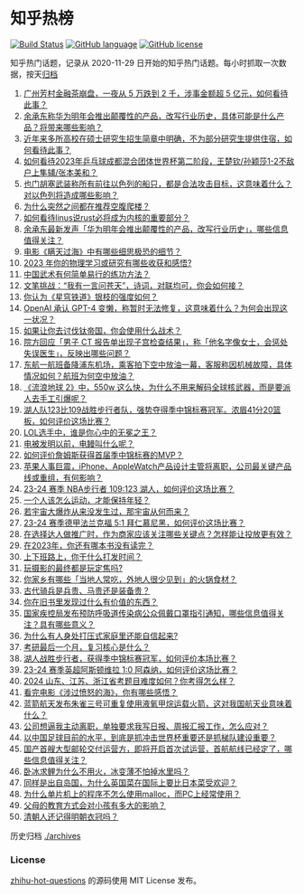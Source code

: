# 知乎热榜
[![Build Status](https://github.com/ToWeLong/zhihu-hot-questions/workflows/CI/badge.svg)](https://github.com/ToWeLong/zhihu-hot-questions/actions)
[![GitHub language](https://img.shields.io/badge/language-golang-orange.svg)](https://golang.org/)
[![GitHub license](https://img.shields.io/github/license/ToWeLong/zhihu-hot-questions)](https://github.com/ToWeLong/zhihu-hot-questions/blob/main/LICENSE)

知乎热门话题，记录从 2020-11-29 日开始的知乎热门话题。每小时抓取一次数据，按天[归档](./archives)

<!-- BEGIN -->

1. [广州芳村金融茶崩盘，一夜从 5 万跌到 2 千，涉事金额超 5 亿元，如何看待此事？](https://www.zhihu.com/question/634180632)
1. [余承东称华为明年会推出颠覆性的产品，改写行业历史，具体可能是什么产品？将带来哪些影响？](https://www.zhihu.com/question/634181932)
1. [近年来多所高校在硕士研究生招生简章中明确，不为部分研究生提供住宿，如何看待此事？](https://www.zhihu.com/question/634181163)
1. [如何看待2023年乒乓球成都混合团体世界杯第二阶段，王楚钦/孙颖莎1-2不敌户上隼辅/张本美和？](https://www.zhihu.com/question/634105663)
1. [也门胡塞武装称所有前往以色列的船只，都是合法攻击目标，这意味着什么？对以色列将造成哪些影响？](https://www.zhihu.com/question/634187949)
1. [为什么突然之间都在推荐空腹爬楼？](https://www.zhihu.com/question/609500521)
1. [如何看待linus说rust必将成为内核的重要部分？](https://www.zhihu.com/question/633907059)
1. [余承东最新发声「华为明年会推出颠覆性的产品，改写行业历史」，哪些信息值得关注？](https://www.zhihu.com/question/634189127)
1. [电影《瞒天过海》中有哪些细思极恐的细节？](https://www.zhihu.com/question/633905551)
1. [2023 年你的物理学习或研究有哪些收获和感悟?](https://www.zhihu.com/question/626828857)
1. [中国武术有何简单易行的练功方法？](https://www.zhihu.com/question/404371021)
1. [文笔挑战：“我有一言问苍天”，诗词，对联均可，你会如何接？](https://www.zhihu.com/question/634043146)
1. [你认为《星穹铁道》银枝的强度如何？](https://www.zhihu.com/question/633791393)
1. [OpenAI 承认 GPT-4 变懒，称暂时无法修复，这意味着什么？为何会出现这一状况？](https://www.zhihu.com/question/634074112)
1. [如果让你去讨伐钛帝国，你会使用什么战术？](https://www.zhihu.com/question/633801556)
1. [院方回应「男子 CT 报告单出现子宫检查结果」，称「他名字像女士，会惩处失误医生」，反映出哪些问题？](https://www.zhihu.com/question/633879783)
1. [东航一航班备降浦东机场，乘客拍下空中放油一幕，客服称因机械故障，具体情况如何？航班为何空中放油？](https://www.zhihu.com/question/634068793)
1. [《流浪地球 2》中，550w 这么快，为什么不用来解码全球核武器，而是要派人去手工引爆呢？](https://www.zhihu.com/question/597418932)
1. [湖人队123比109战胜步行者队，强势夺得季中锦标赛冠军。浓眉41分20篮板，如何评价这场比赛？](https://www.zhihu.com/question/634189964)
1. [LOL选手中，谁是你心中的无冕之王？](https://www.zhihu.com/question/633576458)
1. [电被发明以前，电鳗叫什么呢？](https://www.zhihu.com/question/602539991)
1. [如何评价詹姆斯获得首届季中锦标赛的MVP？](https://www.zhihu.com/question/634190373)
1. [苹果人事巨震，iPhone、AppleWatch产品设计主管将离职，公司最关键产品线或重组，有何影响？](https://www.zhihu.com/question/634062180)
1. [23-24 赛季 NBA步行者 109:123 湖人，如何评价这场比赛？](https://www.zhihu.com/question/634180038)
1. [一个人该怎么运动，才能保持年轻？](https://www.zhihu.com/question/578290862)
1. [若宇宙大爆炸从来没发生过，那宇宙从何而来？](https://www.zhihu.com/question/633719594)
1. [23-24 赛季德甲法兰克福 5:1 拜仁慕尼黑，如何评价这场比赛？](https://www.zhihu.com/question/634138724)
1. [在选择达人做推广时，作为商家应该关注哪些关键点？怎样能让投放更有效？](https://www.zhihu.com/question/634182762)
1. [在2023年，你还有哪本书没有读完？](https://www.zhihu.com/question/634181821)
1. [上下班路上，你干什么打发时间？](https://www.zhihu.com/question/633231239)
1. [玩摄影的最终都是玩定焦吗?](https://www.zhihu.com/question/323354326)
1. [你家乡有哪些「当地人常吃，外地人很少见到」的火锅食材？](https://www.zhihu.com/question/632380154)
1. [古代骑兵是兵贵、马贵还是装备贵？](https://www.zhihu.com/question/618676531)
1. [你在旧书里发现过什么有价值的东西？](https://www.zhihu.com/question/309348200)
1. [国家疾控局发布预防呼吸道传染病公众佩戴口罩指引通知，哪些信息值得关注？具有哪些意义？](https://www.zhihu.com/question/634102806)
1. [为什么有人身处打压式家庭里还能自信起来?](https://www.zhihu.com/question/620407074)
1. [考研最后一个月，复习核心是什么？](https://www.zhihu.com/question/630881010)
1. [湖人战胜步行者，获得季中锦标赛冠军，如何评价本场比赛？](https://www.zhihu.com/question/634189285)
1. [23-24 赛季英超阿斯顿维拉 1:0 阿森纳，如何评价这场比赛？](https://www.zhihu.com/question/634162134)
1. [2024 山东、江苏、浙江省考题目难度如何？你考得怎么样？](https://www.zhihu.com/question/634188484)
1. [看完电影《涉过愤怒的海》，你有哪些感悟？](https://www.zhihu.com/question/566966768)
1. [蓝箭航天发布朱雀三号可重复使用液氧甲烷运载火箭，这对我国航天业意味着什么？](https://www.zhihu.com/question/634080827)
1. [公司想逼我主动离职，单独要求我写日报、周报汇报工作，怎么应对？](https://www.zhihu.com/question/633139062)
1. [以中国足球目前的水平，到底是抓冲击世界杯重要还是抓梯队建设重要？](https://www.zhihu.com/question/631284775)
1. [国产首艘大型邮轮交付运营方，即将开启首次试运营，首航航线已经定了，哪些信息值得关注？](https://www.zhihu.com/question/634191214)
1. [卧冰求鲤为什么不用火，冰变薄不怕掉水里吗？](https://www.zhihu.com/question/609352523)
1. [同样是出自岛国，为什么英国菜在国际上要比日本菜受欢迎？](https://www.zhihu.com/question/633976111)
1. [为什么单片机上的程序不怎么使用malloc，而PC上经常使用？](https://www.zhihu.com/question/633497178)
1. [父母的教育方式会对小孩有多大的影响？](https://www.zhihu.com/question/632638211)
1. [清朝人还记得明朝衣冠吗？](https://www.zhihu.com/question/620734514)

<!-- END -->

历史归档 [./archives](./archives)


### License
[zhihu-hot-questions](https://github.com/towelong/zhihu-hot-questions) 的源码使用 MIT License 发布。